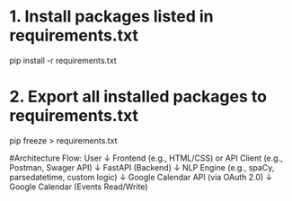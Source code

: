 # 1. Install packages listed in requirements.txt

pip install -r requirements.txt

# 2. Export all installed packages to requirements.txt

pip freeze > requirements.txt

#Architecture Flow:
User
↓
Frontend (e.g., HTML/CSS) or API Client (e.g., Postman, Swager API)
↓
FastAPI (Backend)
↓
NLP Engine (e.g., spaCy, parsedatetime, custom logic)
↓
Google Calendar API (via OAuth 2.0)
↓
Google Calendar (Events Read/Write)
